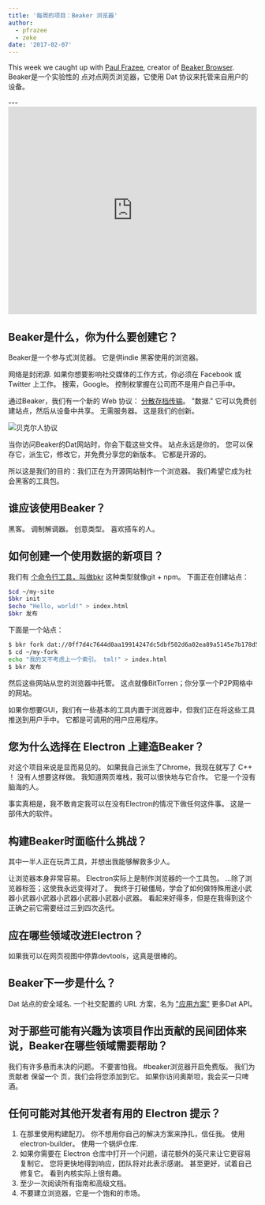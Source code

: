 ```yaml
---
title: '每周的项目：Beaker 浏览器'
author:
  - pfrazee
  - zeke
date: '2017-02-07'
---
```


This week we caught up with [Paul Frazee](http://pfrazee.github.io/), creator of [Beaker Browser](https://beakerbrowser.com/). Beaker是一个实验性的 点对点网页浏览器，它使用 Dat 协议来托管来自用户的 设备。

---<iframe width="100%" height="420" src="https://www.youtube.com/embed/Bem9nRpyPEs" frameborder="0" allowfullscreen mark="crwd-mark"></iframe>

## Beaker是什么，你为什么要创建它？

Beaker是一个参与式浏览器。 它是供indie 黑客使用的浏览器。

网络是封闭源. 如果你想要影响社交媒体的工作方式，你必须在 Facebook 或 Twitter 上工作。 搜索，Google。 控制权掌握在公司而不是用户自己手中。

通过Beaker，我们有一个新的 Web 协议： [分散存档传输](https://datprotocol.com)。 "数据." 它可以免费创建站点，然后从设备中共享。 无需服务器。 这是我们的创新。

![贝克尔人协议](https://cloud.githubusercontent.com/assets/2289/22560648/3defed5c-e92a-11e6-93f8-956cafafe3be.jpg)

当你访问Beaker的Dat网站时，你会下载这些文件。 站点永远是你的。 您可以保存它，派生它，修改它，并免费分享您的新版本。 它都是开源的。

所以这是我们的目的：我们正在为开源网站制作一个浏览器。 我们希望它成为社会黑客的工具包。

## 谁应该使用Beaker？

黑客。 调制解调器。 创意类型。 喜欢搭车的人。

## 如何创建一个使用数据的新项目？

我们有 [个命令行工具，叫做bkr](https://github.com/beakerbrowser/bkr) 这种类型就像git + npm。 下面正在创建站点：

```bash
$cd ~/my-site
$bkr init
$echo "Hello, world!" > index.html
$bkr 发布
```

下面是一个站点：

```bash
$ bkr fork dat://0ff7d4c7644d0aa19914247dc5dbf502d6a02ea89a5145e7b178d57db00504cd/ ~/my-fork
$ cd ~/my-fork
echo "我的叉不考虑上一个索引。 tml!" > index.html
$ bkr 发布
```

然后这些网站从您的浏览器中托管。 这点就像BitTorren；你分享一个P2P网格中的网站。

如果你想要GUI，我们有一些基本的工具内置于浏览器中，但我们正在将这些工具推送到用户手中。 它都是可调用的用户应用程序。

## 您为什么选择在 Electron 上建造Beaker？

对这个项目来说是显而易见的。 如果我自己派生了Chrome，我现在就写了 C++ ！ 没有人想要这样做。 我知道网页堆栈，我可以很快地与它合作。 它是一个没有脑海的人。

事实真相是，我不敢肯定我可以在没有Electron的情况下做任何这件事。 这是一部伟大的软件。

## 构建Beaker时面临什么挑战？

其中一半人正在玩弄工具，并想出我能够解救多少人。

让浏览器本身非常容易。 Electron实际上是制作浏览器的一个工具包。 ...除了浏览器标签；这使我永远变得对了。 我终于打破僵局，学会了如何做特殊用途小武器小武器小武器小武器小武器小武器小武器。 看起来好得多，但是在我得到这个正确之前它需要经过三到四次迭代。

## 应在哪些领域改进Electron？

如果我可以在网页视图中停靠devtools，这真是很棒的。

## Beaker下一步是什么？

Dat 站点的安全域名. 一个社交配置的 URL 方案，名为 ["应用方案"](https://github.com/beakerbrowser/beaker/wiki/App-Scheme) 更多Dat API。

## 对于那些可能有兴趣为该项目作出贡献的民间团体来说，Beaker在哪些领域需要帮助？

我们有许多悬而未决的问题。 不要害怕我。 #beaker浏览器开启免费版。 我们为贡献者</a> 保留一个
页，我们会将您添加到它。 如果你访问奥斯坦，我会买一只啤酒。</p> 



## 任何可能对其他开发者有用的 Electron 提示？

1. 在那里使用构建配刀。 你不想用你自己的解决方案来挣扎，信任我。 使用 electron-builder。 使用一个锅炉仓库.
2. 如果你需要在 Electron 仓库中打开一个问题，请花额外的英尺来让它更容易复制它。 您将更快地得到响应，团队将对此表示感谢。 甚至更好，试着自己修复它。 看到内核实际上很有趣。
3. 至少一次阅读所有指南和高级文档。
4. 不要建立浏览器，它是一个饱和的市场。

